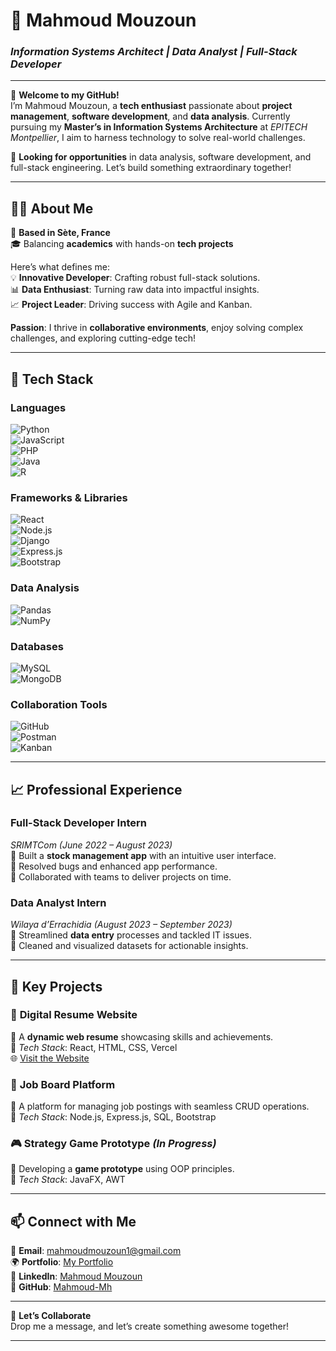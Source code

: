 
# 🎯 **Mahmoud Mouzoun**  
### *Information Systems Architect | Data Analyst | Full-Stack Developer*

---

👋 **Welcome to my GitHub!**  
I’m Mahmoud Mouzoun, a **tech enthusiast** passionate about **project management**, **software development**, and **data analysis**. Currently pursuing my **Master’s in Information Systems Architecture** at *EPITECH Montpellier*, I aim to harness technology to solve real-world challenges.  

🚀 **Looking for opportunities** in data analysis, software development, and full-stack engineering. Let’s build something extraordinary together!  

---

## 👨‍💻 **About Me**

📍 **Based in Sète, France**  
🎓 Balancing **academics** with hands-on **tech projects**  

Here’s what defines me:  
💡 **Innovative Developer**: Crafting robust full-stack solutions.  
📊 **Data Enthusiast**: Turning raw data into impactful insights.  
📈 **Project Leader**: Driving success with Agile and Kanban.  

**Passion**: I thrive in **collaborative environments**, enjoy solving complex challenges, and exploring cutting-edge tech!  

---

## 🔧 **Tech Stack**

### **Languages**  
![Python](https://img.shields.io/badge/-Python-3776AB?logo=python&logoColor=white)  
![JavaScript](https://img.shields.io/badge/-JavaScript-F7DF1E?logo=javascript&logoColor=black)  
![PHP](https://img.shields.io/badge/-PHP-777BB4?logo=php&logoColor=white)  
![Java](https://img.shields.io/badge/-Java-007396?logo=java&logoColor=white)  
![R](https://img.shields.io/badge/-R-276DC3?logo=r&logoColor=white)  

### **Frameworks & Libraries**  
![React](https://img.shields.io/badge/-React-61DAFB?logo=react&logoColor=black)  
![Node.js](https://img.shields.io/badge/-Node.js-339933?logo=node.js&logoColor=white)  
![Django](https://img.shields.io/badge/-Django-092E20?logo=django&logoColor=white)  
![Express.js](https://img.shields.io/badge/-Express.js-000000?logo=express&logoColor=white)  
![Bootstrap](https://img.shields.io/badge/-Bootstrap-7952B3?logo=bootstrap&logoColor=white)  

### **Data Analysis**  
![Pandas](https://img.shields.io/badge/-Pandas-150458?logo=pandas&logoColor=white)  
![NumPy](https://img.shields.io/badge/-NumPy-013243?logo=numpy&logoColor=white)  

### **Databases**  
![MySQL](https://img.shields.io/badge/-MySQL-4479A1?logo=mysql&logoColor=white)  
![MongoDB](https://img.shields.io/badge/-MongoDB-47A248?logo=mongodb&logoColor=white)  

### **Collaboration Tools**  
![GitHub](https://img.shields.io/badge/-GitHub-181717?logo=github&logoColor=white)  
![Postman](https://img.shields.io/badge/-Postman-FF6C37?logo=postman&logoColor=white)  
![Kanban](https://img.shields.io/badge/-Kanban-0078D4?logo=microsoft-teams&logoColor=white)

---

## 📈 **Professional Experience**

### **Full-Stack Developer Intern**  
*SRIMTCom* *(June 2022 – August 2023)*  
🔹 Built a **stock management app** with an intuitive user interface.  
🔹 Resolved bugs and enhanced app performance.  
🔹 Collaborated with teams to deliver projects on time.  

### **Data Analyst Intern**  
*Wilaya d’Errachidia* *(August 2023 – September 2023)*  
🔹 Streamlined **data entry** processes and tackled IT issues.  
🔹 Cleaned and visualized datasets for actionable insights.  

---

## 🌟 **Key Projects**

### 🎨 **Digital Resume Website**  
📌 A **dynamic web resume** showcasing skills and achievements.  
🔧 *Tech Stack*: React, HTML, CSS, Vercel  
🌐 [Visit the Website](https://mahmoud-mouzoun-portfolio.vercel.app/)  

### 💼 **Job Board Platform**  
📌 A platform for managing job postings with seamless CRUD operations.  
🔧 *Tech Stack*: Node.js, Express.js, SQL, Bootstrap  

### 🎮 **Strategy Game Prototype** *(In Progress)*  
📌 Developing a **game prototype** using OOP principles.  
🔧 *Tech Stack*: JavaFX, AWT  

---

## 📫 **Connect with Me**

📧 **Email**: [mahmoudmouzoun1@gmail.com](mailto:mahmoud.mouzoun@epitech.eu)  
🌍 **Portfolio**: [My Portfolio](https://mahmoud-mouzoun-portfolio.vercel.app/)  
💼 **LinkedIn**: [Mahmoud Mouzoun](https://www.linkedin.com/in/mahmoud-mouzoun-2177481b7/)  
👾 **GitHub**: [Mahmoud-Mh](https://github.com/Mahmoud-Mh)  

---

🌟 **Let’s Collaborate**  
Drop me a message, and let’s create something awesome together!  

---
